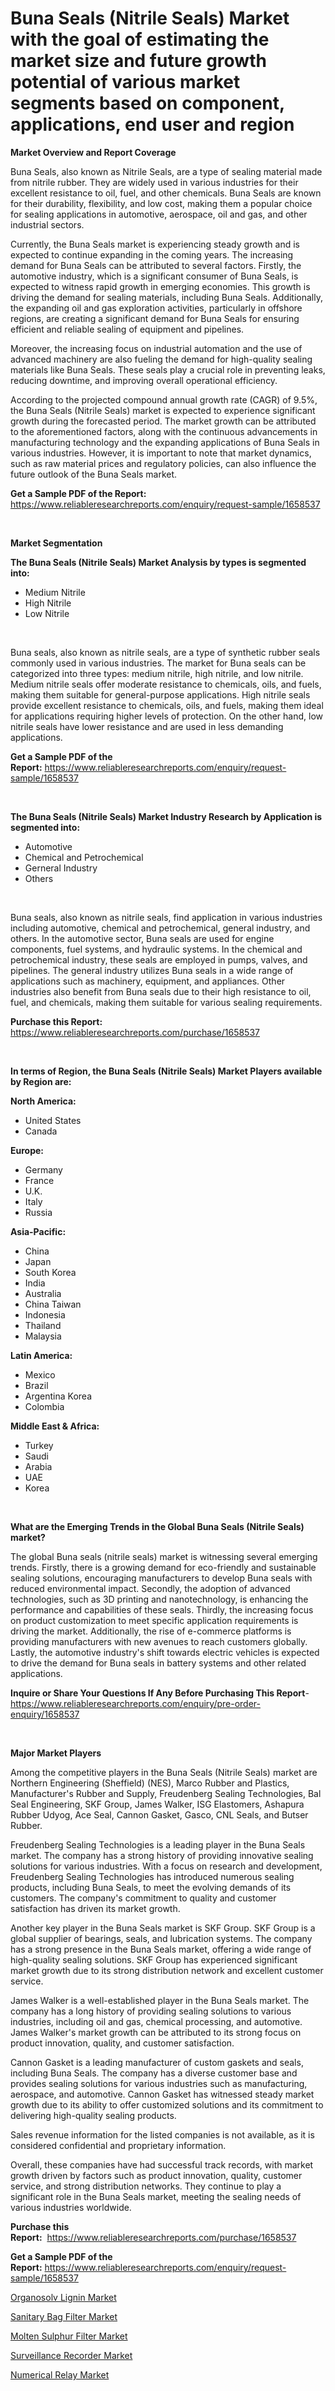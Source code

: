 <p><h1>Buna Seals (Nitrile Seals) Market with the goal of estimating the market size and future growth potential of various market segments based on component, applications, end user and region</h1></p><p><strong>Market Overview and Report Coverage</strong></p>
<p><p>Buna Seals, also known as Nitrile Seals, are a type of sealing material made from nitrile rubber. They are widely used in various industries for their excellent resistance to oil, fuel, and other chemicals. Buna Seals are known for their durability, flexibility, and low cost, making them a popular choice for sealing applications in automotive, aerospace, oil and gas, and other industrial sectors.</p><p>Currently, the Buna Seals market is experiencing steady growth and is expected to continue expanding in the coming years. The increasing demand for Buna Seals can be attributed to several factors. Firstly, the automotive industry, which is a significant consumer of Buna Seals, is expected to witness rapid growth in emerging economies. This growth is driving the demand for sealing materials, including Buna Seals. Additionally, the expanding oil and gas exploration activities, particularly in offshore regions, are creating a significant demand for Buna Seals for ensuring efficient and reliable sealing of equipment and pipelines.</p><p>Moreover, the increasing focus on industrial automation and the use of advanced machinery are also fueling the demand for high-quality sealing materials like Buna Seals. These seals play a crucial role in preventing leaks, reducing downtime, and improving overall operational efficiency.</p><p>According to the projected compound annual growth rate (CAGR) of 9.5%, the Buna Seals (Nitrile Seals) market is expected to experience significant growth during the forecasted period. The market growth can be attributed to the aforementioned factors, along with the continuous advancements in manufacturing technology and the expanding applications of Buna Seals in various industries. However, it is important to note that market dynamics, such as raw material prices and regulatory policies, can also influence the future outlook of the Buna Seals market.</p></p>
<p><strong>Get a Sample PDF of the Report:</strong> <a href="https://www.reliableresearchreports.com/enquiry/request-sample/1658537">https://www.reliableresearchreports.com/enquiry/request-sample/1658537</a></p>
<p>&nbsp;</p>
<p><strong>Market Segmentation</strong></p>
<p><strong>The Buna Seals (Nitrile Seals) Market Analysis by types is segmented into:</strong></p>
<p><ul><li>Medium Nitrile</li><li>High Nitrile</li><li>Low Nitrile</li></ul></p>
<p>&nbsp;</p>
<p><p>Buna seals, also known as nitrile seals, are a type of synthetic rubber seals commonly used in various industries. The market for Buna seals can be categorized into three types: medium nitrile, high nitrile, and low nitrile. Medium nitrile seals offer moderate resistance to chemicals, oils, and fuels, making them suitable for general-purpose applications. High nitrile seals provide excellent resistance to chemicals, oils, and fuels, making them ideal for applications requiring higher levels of protection. On the other hand, low nitrile seals have lower resistance and are used in less demanding applications.</p></p>
<p><strong>Get a Sample PDF of the Report:</strong>&nbsp;<a href="https://www.reliableresearchreports.com/enquiry/request-sample/1658537">https://www.reliableresearchreports.com/enquiry/request-sample/1658537</a></p>
<p>&nbsp;</p>
<p><strong>The Buna Seals (Nitrile Seals) Market Industry Research by Application is segmented into:</strong></p>
<p><ul><li>Automotive</li><li>Chemical and Petrochemical</li><li>Gerneral Industry</li><li>Others</li></ul></p>
<p>&nbsp;</p>
<p><p>Buna seals, also known as nitrile seals, find application in various industries including automotive, chemical and petrochemical, general industry, and others. In the automotive sector, Buna seals are used for engine components, fuel systems, and hydraulic systems. In the chemical and petrochemical industry, these seals are employed in pumps, valves, and pipelines. The general industry utilizes Buna seals in a wide range of applications such as machinery, equipment, and appliances. Other industries also benefit from Buna seals due to their high resistance to oil, fuel, and chemicals, making them suitable for various sealing requirements.</p></p>
<p><strong>Purchase this Report:</strong>&nbsp; <a href="https://www.reliableresearchreports.com/purchase/1658537">https://www.reliableresearchreports.com/purchase/1658537</a></p>
<p>&nbsp;</p>
<p><strong>In terms of Region, the Buna Seals (Nitrile Seals) Market Players available by Region are:</strong></p>
<p>
    <p> <strong> North America: </strong>
        <ul>
            <li>United States</li>
            <li>Canada</li>
        </ul>
        </p> 
    <p> <strong> Europe: </strong>
        <ul>
            <li>Germany</li>
            <li>France</li>
            <li>U.K.</li>
            <li>Italy</li>
            <li>Russia</li>
        </ul>
        </p> 
    <p> <strong> Asia-Pacific: </strong>
        <ul>
            <li>China</li>
            <li>Japan</li>
            <li>South Korea</li>
            <li>India</li>
            <li>Australia</li>
            <li>China Taiwan</li>
            <li>Indonesia</li>
            <li>Thailand</li>
            <li>Malaysia</li>
        </ul>
        </p> 
    <p> <strong> Latin America: </strong>
        <ul>
            <li>Mexico</li>
            <li>Brazil</li>
            <li>Argentina Korea</li>
            <li>Colombia</li>
        </ul>
        </p> 
    <p> <strong> Middle East & Africa: </strong>
        <ul>
            <li>Turkey</li>
            <li>Saudi</li>
            <li>Arabia</li>
            <li>UAE</li>
            <li>Korea</li>
        </ul>
    </p>
    </p>
<p>&nbsp;</p>
<p><strong>What are the Emerging Trends in the Global Buna Seals (Nitrile Seals) market?</strong></p>
<p><p>The global Buna seals (nitrile seals) market is witnessing several emerging trends. Firstly, there is a growing demand for eco-friendly and sustainable sealing solutions, encouraging manufacturers to develop Buna seals with reduced environmental impact. Secondly, the adoption of advanced technologies, such as 3D printing and nanotechnology, is enhancing the performance and capabilities of these seals. Thirdly, the increasing focus on product customization to meet specific application requirements is driving the market. Additionally, the rise of e-commerce platforms is providing manufacturers with new avenues to reach customers globally. Lastly, the automotive industry's shift towards electric vehicles is expected to drive the demand for Buna seals in battery systems and other related applications.</p></p>
<p><strong>Inquire or Share Your Questions If Any Before Purchasing This Report</strong>- <a href="https://www.reliableresearchreports.com/enquiry/pre-order-enquiry/1658537">https://www.reliableresearchreports.com/enquiry/pre-order-enquiry/1658537</a></p>
<p>&nbsp;</p>
<p><strong>Major Market Players</strong></p>
<p><p>Among the competitive players in the Buna Seals (Nitrile Seals) market are Northern Engineering (Sheffield) (NES), Marco Rubber and Plastics, Manufacturer's Rubber and Supply, Freudenberg Sealing Technologies, Bal Seal Engineering, SKF Group, James Walker, ISG Elastomers, Ashapura Rubber Udyog, Ace Seal, Cannon Gasket, Gasco, CNL Seals, and Butser Rubber.</p><p>Freudenberg Sealing Technologies is a leading player in the Buna Seals market. The company has a strong history of providing innovative sealing solutions for various industries. With a focus on research and development, Freudenberg Sealing Technologies has introduced numerous sealing products, including Buna Seals, to meet the evolving demands of its customers. The company's commitment to quality and customer satisfaction has driven its market growth.</p><p>Another key player in the Buna Seals market is SKF Group. SKF Group is a global supplier of bearings, seals, and lubrication systems. The company has a strong presence in the Buna Seals market, offering a wide range of high-quality sealing solutions. SKF Group has experienced significant market growth due to its strong distribution network and excellent customer service.</p><p>James Walker is a well-established player in the Buna Seals market. The company has a long history of providing sealing solutions to various industries, including oil and gas, chemical processing, and automotive. James Walker's market growth can be attributed to its strong focus on product innovation, quality, and customer satisfaction.</p><p>Cannon Gasket is a leading manufacturer of custom gaskets and seals, including Buna Seals. The company has a diverse customer base and provides sealing solutions for various industries such as manufacturing, aerospace, and automotive. Cannon Gasket has witnessed steady market growth due to its ability to offer customized solutions and its commitment to delivering high-quality sealing products.</p><p>Sales revenue information for the listed companies is not available, as it is considered confidential and proprietary information.</p><p>Overall, these companies have had successful track records, with market growth driven by factors such as product innovation, quality, customer service, and strong distribution networks. They continue to play a significant role in the Buna Seals market, meeting the sealing needs of various industries worldwide.</p></p>
<p><strong>Purchase this Report:</strong>&nbsp;&nbsp;<a href="https://www.reliableresearchreports.com/purchase/1658537">https://www.reliableresearchreports.com/purchase/1658537</a></p>
<p></p>
<p><strong>Get a Sample PDF of the Report:</strong>&nbsp;<a href="https://www.reliableresearchreports.com/enquiry/request-sample/1658537">https://www.reliableresearchreports.com/enquiry/request-sample/1658537</a></p>
<p><p><a href="https://medium.com/@lilliandach2023/organosolv-lignin-market-size-growth-forecast-2023-2030-6fbb0cda328d">Organosolv Lignin Market</a></p><p><a href="https://www.linkedin.com/pulse/sanitary-bag-filter-market-size-share-amp-trends-analysis-mnhte/">Sanitary Bag Filter Market</a></p><p><a href="https://www.linkedin.com/pulse/molten-sulphur-filter-market-size-share-amp-trends-analysis-yzcve/">Molten Sulphur Filter Market</a></p><p><a href="https://www.linkedin.com/pulse/surveillance-recorder-market-size-2023-2030-global-industrial-qjyqe/">Surveillance Recorder Market</a></p><p><a href="https://medium.com/@krishna_35021/numerical-relay-market-size-growth-forecast-2023-2030-47cff7730a59">Numerical Relay Market</a></p></p>